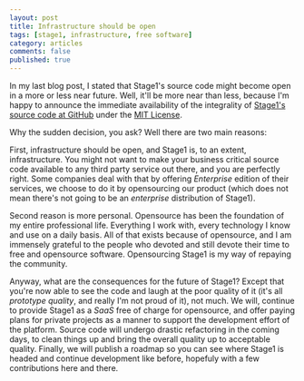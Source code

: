 ```yaml
---
layout: post
title: Infrastructure should be open
tags: [stage1, infrastructure, free software]
category: articles
comments: false
published: true
---
```


In my last blog post, I stated that Stage1's source code might become open in a more or less near future. Well, it'll be more near than less, because I'm happy to announce the immediate availability of the integrality of [Stage1's source code at GitHub](https://github.com/stage1/stage1) under the [MIT License](http://opensource.org/licenses/MIT).

Why the sudden decision, you ask? Well there are two main reasons:

First, infrastructure should be open, and Stage1 is, to an extent, infrastructure. You might not want to make your business critical source code available to any third party service out there, and you are perfectly right. Some companies deal with that by offering *Enterprise* edition of their services, we choose to do it by opensourcing our product (which does not mean there's not going to be an *enterprise* distribution of Stage1).

Second reason is more personal. Opensource has been the foundation of my entire professional life. Everything I work with, every technology I know and use on a daily basis. All of that exists because of opensource, and I am immensely grateful to the people who devoted and still devote their time to free and opensource software. Opensourcing Stage1 is my way of repaying the community.

Anyway, what are the consequences for the future of Stage1? Except that you're now able to see the code and laugh at the poor quality of it (it's all *prototype quality*, and really I'm not proud of it), not much. We will, continue to provide Stage1 as a *SaaS* free of charge for opensource, and offer paying plans for private projects as a manner to support the development effort of the platform. Source code will undergo drastic refactoring in the coming days, to clean things up and bring the overall quality up to acceptable quality. Finally, we will publish a roadmap so you can see where Stage1 is headed and continue development like before, hopefuly with a few contributions here and there.
